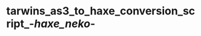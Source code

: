 tarwins_as3_to_haxe_conversion_script_-_haxe_neko_-
===================================================
